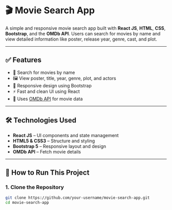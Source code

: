 # 🎬 Movie Search App

A simple and responsive movie search app built with **React JS**, **HTML**, **CSS**, **Bootstrap**, and the **OMDb API**. Users can search for movies by name and view detailed information like poster, release year, genre, cast, and plot.

---

## ✅ Features

- 🔎 Search for movies by name
- 🖼️ View poster, title, year, genre, plot, and actors
- 📱 Responsive design using Bootstrap
- ⚡ Fast and clean UI using React
- 🔗 Uses [OMDb API](https://www.omdbapi.com/) for movie data

---

## 🛠️ Technologies Used

- **React JS** – UI components and state management
- **HTML5 & CSS3** – Structure and styling
- **Bootstrap 5** – Responsive layout and design
- **OMDb API** – Fetch movie details

---

## 🚀 How to Run This Project

### 1. Clone the Repository

```bash
git clone https://github.com/your-username/movie-search-app.git
cd movie-search-app
```

